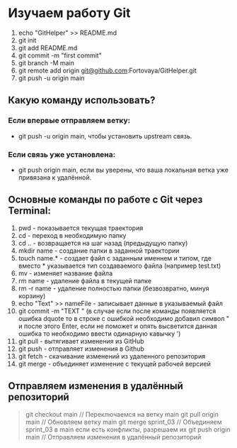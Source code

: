 # Изучаем работу Git

1. echo "GitHelper" >> README.md
2.  git init
3.  git add README.md
4.  git commit -m "first commit"
5.  git branch -M main
6.  git remote add origin git@github.com:Fortovaya/GitHelper.git
7.  git push -u origin main


## Какую команду использовать?

### Если впервые отправляем ветку:

- git push -u origin main, чтобы установить upstream связь. 

### Если связь уже установлена:

- git push origin main, если вы уверены, что ваша локальная ветка уже привязана к удалённой.


## Основные команды по работе с Git через Terminal:

1. pwd - показывается текущая траектория
2. cd - переход в необходимую папку
3. cd .. - возвращается на шаг назад (предыдущую папку)
4. mkdir name - создание папки в заданной траектории
5. touch name.* - создает файл с заданным именнем и типом, где вместо * указывается тип создаваемого файла (например test.txt)
6. mv - изменяет название файла
7. rm name - удаление файла в текущей папке
8. rm -r name - удаление полностью папки (безвозвратно, минуя корзину)
9. echo "Text" >> nameFile - записывает данные в указываемый файл
10. git commit -m "TEXT " (в случае если после команды появляется ошибка dquote то в строке с ошибкой необходимо добавил символ " и после этого Enter, если не поможет и опять высветится данная ошибка то необходимо ввести одинарную кавычку ')
11. git pull - вытягивает изменения из GitHub
12. git push - отправляет изменения в Github
13. git fetch - скачивание изменений из удаленного репозитория
14. git merge - объединяет изменение с текущей рабочей версией

## Отправляем изменения в удалённый репозиторий

> git checkout main               // Переключаемся на ветку main
> git pull origin main            // Обновляем ветку main
> git merge sprint_03             // Объединяем sprint_03 в main
> если есть конфликты, разрешаем их
> git push origin main            // Отправляем изменения в удалённый репозиторий
